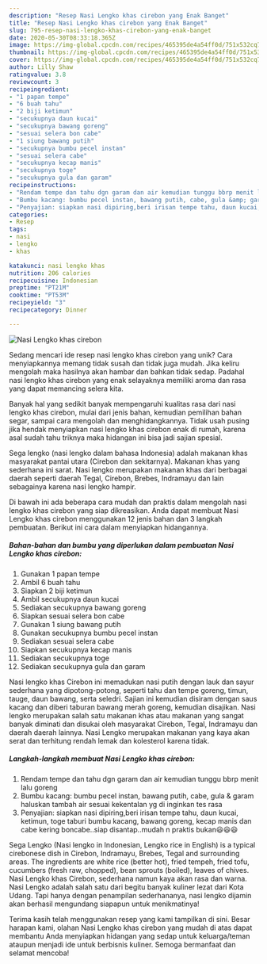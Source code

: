 ```yaml
---
description: "Resep Nasi Lengko khas cirebon yang Enak Banget"
title: "Resep Nasi Lengko khas cirebon yang Enak Banget"
slug: 795-resep-nasi-lengko-khas-cirebon-yang-enak-banget
date: 2020-05-30T08:33:18.365Z
image: https://img-global.cpcdn.com/recipes/465395de4a54ff0d/751x532cq70/nasi-lengko-khas-cirebon-foto-resep-utama.jpg
thumbnail: https://img-global.cpcdn.com/recipes/465395de4a54ff0d/751x532cq70/nasi-lengko-khas-cirebon-foto-resep-utama.jpg
cover: https://img-global.cpcdn.com/recipes/465395de4a54ff0d/751x532cq70/nasi-lengko-khas-cirebon-foto-resep-utama.jpg
author: Lilly Shaw
ratingvalue: 3.8
reviewcount: 3
recipeingredient:
- "1 papan tempe"
- "6 buah tahu"
- "2 biji ketimun"
- "secukupnya daun kucai"
- "secukupnya bawang goreng"
- "sesuai selera bon cabe"
- "1 siung bawang putih"
- "secukupnya bumbu pecel instan"
- "sesuai selera cabe"
- "secukupnya kecap manis"
- "secukupnya toge"
- "secukupnya gula dan garam"
recipeinstructions:
- "Rendam tempe dan tahu dgn garam dan air kemudian tunggu bbrp menit lalu goreng"
- "Bumbu kacang: bumbu pecel instan, bawang putih, cabe, gula &amp; garam haluskan tambah air sesuai kekentalan yg di inginkan tes rasa"
- "Penyajian: siapkan nasi dipiring,beri irisan tempe tahu, daun kucai, ketimun, toge taburi bumbu kacang, bawang goreng, kecap manis dan cabe kering boncabe..siap disantap..mudah n praktis bukan😃😃😃"
categories:
- Resep
tags:
- nasi
- lengko
- khas

katakunci: nasi lengko khas 
nutrition: 206 calories
recipecuisine: Indonesian
preptime: "PT21M"
cooktime: "PT53M"
recipeyield: "3"
recipecategory: Dinner

---
```



![Nasi Lengko khas cirebon](https://img-global.cpcdn.com/recipes/465395de4a54ff0d/751x532cq70/nasi-lengko-khas-cirebon-foto-resep-utama.jpg)

Sedang mencari ide resep nasi lengko khas cirebon yang unik? Cara menyiapkannya memang tidak susah dan tidak juga mudah. Jika keliru mengolah maka hasilnya akan hambar dan bahkan tidak sedap. Padahal nasi lengko khas cirebon yang enak selayaknya memiliki aroma dan rasa yang dapat memancing selera kita.

Banyak hal yang sedikit banyak mempengaruhi kualitas rasa dari nasi lengko khas cirebon, mulai dari jenis bahan, kemudian pemilihan bahan segar, sampai cara mengolah dan menghidangkannya. Tidak usah pusing jika hendak menyiapkan nasi lengko khas cirebon enak di rumah, karena asal sudah tahu triknya maka hidangan ini bisa jadi sajian spesial.

Sega lengko (nasi lengko dalam bahasa Indonesia) adalah makanan khas masyarakat pantai utara (Cirebon dan sekitarnya). Makanan khas yang sederhana ini sarat. Nasi lengko merupakan makanan khas dari berbagai daerah seperti daerah Tegal, Cirebon, Brebes, Indramayu dan lain sebagainya karena nasi lengko hampir.


Di bawah ini ada beberapa cara mudah dan praktis dalam mengolah nasi lengko khas cirebon yang siap dikreasikan. Anda dapat membuat Nasi Lengko khas cirebon menggunakan 12 jenis bahan dan 3 langkah pembuatan. Berikut ini cara dalam menyiapkan hidangannya.

<!--inarticleads1-->

##### Bahan-bahan dan bumbu yang diperlukan dalam pembuatan Nasi Lengko khas cirebon:

1. Gunakan 1 papan tempe
1. Ambil 6 buah tahu
1. Siapkan 2 biji ketimun
1. Ambil secukupnya daun kucai
1. Sediakan secukupnya bawang goreng
1. Siapkan sesuai selera bon cabe
1. Gunakan 1 siung bawang putih
1. Gunakan secukupnya bumbu pecel instan
1. Sediakan sesuai selera cabe
1. Siapkan secukupnya kecap manis
1. Sediakan secukupnya toge
1. Sediakan secukupnya gula dan garam


Nasi lengko khas Cirebon ini memadukan nasi putih dengan lauk dan sayur sederhana yang dipotong-potong, seperti tahu dan tempe goreng, timun, tauge, daun bawang, serta seledri. Sajian ini kemudian disiram dengan saus kacang dan diberi taburan bawang merah goreng, kemudian disajikan. Nasi lengko merupakan salah satu makanan khas atau makanan yang sangat banyak diminati dan disukai oleh masyarakat Cirebon, Tegal, Indramayu dan daerah daerah lainnya. Nasi Lengko merupakan makanan yang kaya akan serat dan terhitung rendah lemak dan kolesterol karena tidak. 

<!--inarticleads2-->

##### Langkah-langkah membuat Nasi Lengko khas cirebon:

1. Rendam tempe dan tahu dgn garam dan air kemudian tunggu bbrp menit lalu goreng
1. Bumbu kacang: bumbu pecel instan, bawang putih, cabe, gula &amp; garam haluskan tambah air sesuai kekentalan yg di inginkan tes rasa
1. Penyajian: siapkan nasi dipiring,beri irisan tempe tahu, daun kucai, ketimun, toge taburi bumbu kacang, bawang goreng, kecap manis dan cabe kering boncabe..siap disantap..mudah n praktis bukan😃😃😃


Sega Lengko (Nasi lengko in Indonesian, Lengko rice in English) is a typical cirebonese dish in Cirebon, Indramayu, Brebes, Tegal and surrounding areas. The ingredients are white rice (better hot), fried tempeh, fried tofu, cucumbers (fresh raw, chopped), bean sprouts (boiled), leaves of chives. Nasi Lengko khas Cirebon, sederhana namun kaya akan rasa dan warna. Nasi Lengko adalah salah satu dari begitu banyak kuliner lezat dari Kota Udang. Tapi hanya dengan penampilan sederhananya, nasi lengko dijamin akan berhasil mengundang siapapun untuk menikmatinya! 

Terima kasih telah menggunakan resep yang kami tampilkan di sini. Besar harapan kami, olahan Nasi Lengko khas cirebon yang mudah di atas dapat membantu Anda menyiapkan hidangan yang sedap untuk keluarga/teman ataupun menjadi ide untuk berbisnis kuliner. Semoga bermanfaat dan selamat mencoba!
